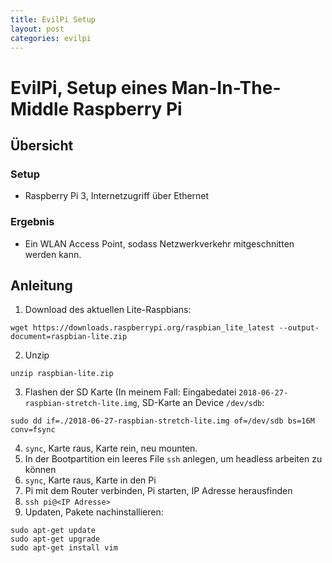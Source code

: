 ```yaml
---
title: EvilPi Setup
layout: post
categories: evilpi
---
```


# EvilPi, Setup eines Man-In-The-Middle Raspberry Pi

## Übersicht
### Setup
* Raspberry Pi 3, Internetzugriff über Ethernet
### Ergebnis
* Ein WLAN Access Point, sodass Netzwerkverkehr mitgeschnitten werden kann.

## Anleitung

1. Download des aktuellen Lite-Raspbians:
```
wget https://downloads.raspberrypi.org/raspbian_lite_latest --output-document=raspbian-lite.zip
```
2. Unzip 
```
unzip raspbian-lite.zip
```
3. Flashen der SD Karte (In meinem Fall: Eingabedatei ```2018-06-27-raspbian-stretch-lite.img```, SD-Karte an Device ```/dev/sdb```:
```
sudo dd if=./2018-06-27-raspbian-stretch-lite.img of=/dev/sdb bs=16M conv=fsync
``` 
4. ```sync```, Karte raus, Karte rein, neu mounten.
5. In der Bootpartition ein leeres File ```ssh``` anlegen, um headless arbeiten zu können
6. ```sync```, Karte raus, Karte in den Pi
7. Pi mit dem Router verbinden, Pi starten, IP Adresse herausfinden
8. ```ssh pi@<IP Adresse>```
9. Updaten, Pakete nachinstallieren:
```
sudo apt-get update
sudo apt-get upgrade
sudo apt-get install vim
```

